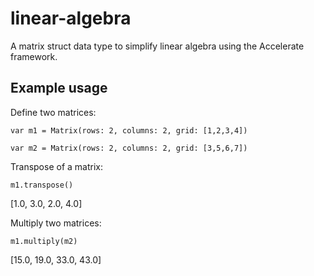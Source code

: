 # linear-algebra
A matrix struct data type to simplify linear algebra using the Accelerate framework.

## Example usage

Define two matrices:
```
var m1 = Matrix(rows: 2, columns: 2, grid: [1,2,3,4])

var m2 = Matrix(rows: 2, columns: 2, grid: [3,5,6,7])
```
Transpose of a matrix:
```
m1.transpose()
```
[1.0, 3.0, 2.0, 4.0]


Multiply two matrices:
```
m1.multiply(m2)
```
[15.0, 19.0, 33.0, 43.0]
